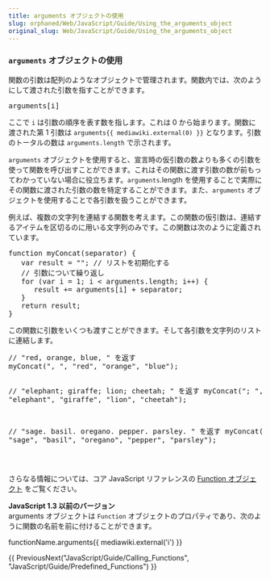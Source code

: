 ```yaml
---
title: arguments オブジェクトの使用
slug: orphaned/Web/JavaScript/Guide/Using_the_arguments_object
original_slug: Web/JavaScript/Guide/Using_the_arguments_object
---
```


<div class="onlyinclude"><h3 id="arguments_オブジェクトの使用"><code>arguments</code> オブジェクトの使用</h3><p>関数の引数は配列のようなオブジェクトで管理されます。関数内では、次のようにして渡された引数を指すことができます。</p><pre class="eval">arguments[i]
</pre><p>ここで <code>i</code> は引数の順序を表す数を指します。これは 0 から始まります。関数に渡された第 1 引数は <code>arguments{{ mediawiki.external(0) }}</code> となります。引数のトータルの数は <code>arguments.length</code> で示されます。</p><p><code>arguments</code> オブジェクトを使用すると、宣言時の仮引数の数よりも多くの引数を使って関数を呼び出すことができます。これはその関数に渡す引数の数が前もってわかっていない場合に役立ちます。<code>arguments</code>.length を使用することで実際にその関数に渡された引数の数を特定することができます。また、<code>arguments</code> オブジェクトを使用することで各引数を扱うことができます。</p><p>例えば、複数の文字列を連結する関数を考えます。この関数の仮引数は、連結するアイテムを区切るのに用いる文字列のみです。この関数は次のように定義されています。</p><pre class="eval">function myConcat(separator) {
   var result = ""; // リストを初期化する
   // 引数について繰り返し
   for (var i = 1; i &#x3C; arguments.length; i++) {
      result += arguments[i] + separator;
   }
   return result;
}
</pre><p>この関数に引数をいくつも渡すことができます。そして各引数を文字列のリストに連結します。</p><pre class="eval">// "red, orange, blue, " を返す
myConcat(", ", "red", "orange", "blue");

// "elephant; giraffe; lion; cheetah; " を返す
myConcat("; ", "elephant", "giraffe", "lion", "cheetah");

// "sage. basil. oregano. pepper. parsley. " を返す
myConcat(". ", "sage", "basil", "oregano", "pepper", "parsley");

</pre><p>さらなる情報については、コア JavaScript リファレンスの <a href="/ja/Core_JavaScript_1.5_Reference/Objects/Function">Function オブジェクト</a> をご覧ください。</p><p><strong>JavaScript 1.3 以前のバージョン</strong><br>arguments オブジェクトは <code>Function</code> オブジェクトのプロパティであり、次のように関数の名前を前に付けることができます。</p>functionName.arguments{{ mediawiki.external('i') }}</div>

{{ PreviousNext("JavaScript/Guide/Calling_Functions", "JavaScript/Guide/Predefined_Functions") }}
